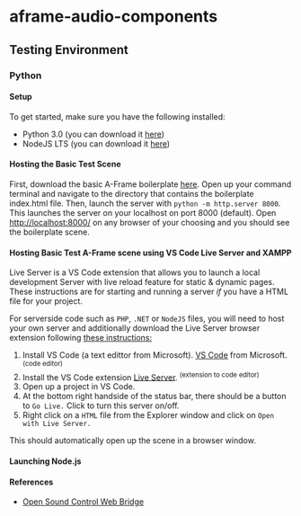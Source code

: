# aframe-audio-components
## Testing Environment
### Python
#### Setup
To get started, make sure you have the following installed: <br/>

+ Python 3.0	 (you can download it [here](www.python.org/downloads/))
+ NodeJS LTS (you can download it [here](http://nodejs.org))



#### Hosting the Basic Test Scene
First, download the basic A-Frame boilerplate [here](https://github.com/aframevr/aframe-boilerplate/). Open up your command terminal and navigate to the directory that contains the boilerplate index.html file. Then, launch the server with `python -m http.server 8000`. This launches the server on your localhost on port 8000 (default). Open [http://localhost:8000/](http://localhost:8000/) on any browser of your choosing and you should see the boilerplate scene. 



#### Hosting Basic Test A-Frame scene using VS Code Live Server and XAMPP

Live Server is a VS Code extension that allows you to launch a local development Server with live reload feature for static & dynamic pages.
These instructions are for starting and running a server *if* you have a HTML file for your project. 

For serverside code such as `PHP`, `.NET` or `NodeJS` files, you will need to host your own server and additionally download the Live Server browser extension following [these instructions:](https://github.com/ritwickdey/live-server-web-extension/edit/master/docs/Setup.md)

1. Install VS Code (a text edittor from Microsoft). [VS Code](https://code.visualstudio.com/download) from Microsoft. <sup>(code editor)</sup>
2. Install the VS Code extension [Live Server](https://marketplace.visualstudio.com/items?itemName=ritwickdey.LiveServer). <sup>(extension to code editor)</sup>
3. Open up a project in VS Code.
4. At the bottom right handside of the status bar, there should be a button to `Go Live.` Click to turn this server on/off.
5. Right click on a `HTML` file from the Explorer window and click on `Open with Live Server.`


This should automatically open up the scene in a browser window.


#### Launching Node.js


#### References 
+ [Open Sound Control Web Bridge](https://github.com/automata/osc-web)
